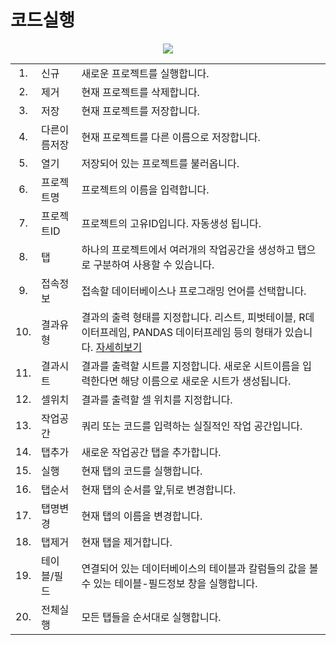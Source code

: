 
# 코드실행
<div align= center>
<img src="https://user-images.githubusercontent.com/57983744/203501033-507f6739-99d2-413e-b9dc-87e59e049cd7.png" >
</div>
<table>
<tr><td align=center>1.</td><td>신규</td><td>새로운 프로젝트를 실행합니다.</td></tr>
<tr><td align=center>2.</td><td>제거</td><td>현재 프로젝트를 삭제합니다.</td></tr>
<tr><td align=center>3.</td><td>저장</td><td>현재 프로젝트를 저장합니다.</td></tr>
<tr><td align=center>4.</td><td>다른이름저장</td><td>현재 프로젝트를 다른 이름으로 저장합니다.</td></tr>
<tr><td align=center>5.</td><td>열기</td><td>저장되어 있는 프로젝트를 불러옵니다.</td></tr>
<tr><td align=center>6.</td><td>프로젝트명</td><td>프로젝트의 이름을 입력합니다.</td></tr>
<tr><td align=center>7.</td><td>프로젝트ID</td><td>프로젝트의 고유ID입니다. 자동생성 됩니다.</td></tr>
<tr><td align=center>8.</td><td>탭</td><td>하나의 프로젝트에서 여러개의 작업공간을 생성하고 탭으로 구분하여 사용할 수 있습니다.</td></tr>
<tr><td align=center>9.</td><td>접속정보</td><td>접속할 데이터베이스나 프로그래밍 언어를 선택합니다.</td></tr>
<tr><td align=center>10.</td><td>결과유형</td><td>결과의 출력 형태를 지정합니다. 리스트, 피벗테이블, R데이터프레임, PANDAS 데이터프레임 등의 형태가 있습니다. <a href="XLIG/2.사용자매뉴얼/1.기능 설명/5.코드 실행/1.결과유형/README.md">자세히보기</a></td></tr>
<tr><td align=center>11.</td><td>결과시트</td><td>결과를 출력할 시트를 지정합니다. 새로운 시트이름을 입력한다면 해당 이름으로 새로운 시트가 생성됩니다.</td></tr>
<tr><td align=center>12.</td><td>셀위치</td><td>결과를 출력할 셀 위치를 지정합니다.</td></tr>
<tr><td align=center>13.</td><td>작업공간</td><td>쿼리 또는 코드를 입력하는 실질적인 작업 공간입니다.</td></tr>
<tr><td align=center>14.</td><td>탭추가</td><td>새로운 작업공간 탭을 추가합니다.</td></tr>
<tr><td align=center>15.</td><td>실행</td><td>현재 탭의 코드를 실행합니다.</td></tr>
<tr><td align=center>16.</td><td>탭순서</td><td>현재 탭의 순서를 앞,뒤로 변경합니다.</td></tr>
<tr><td align=center>17.</td><td>탭명변경</td><td>현재 탭의 이름을 변경합니다.</td></tr>
<tr><td align=center>18.</td><td>탭제거</td><td>현재 탭을 제거합니다.</td></tr>
<tr><td align=center>19.</td><td>테이블/필드</td><td>연결되어 있는 데이터베이스의 테이블과 칼럼들의 값을 볼 수 있는 테이블-필드정보 창을 실행합니다.</td></tr>
<tr><td align=center>20.</td><td>전체실행</td><td>모든 탭들을 순서대로 실행합니다.</td></tr>
</table>
